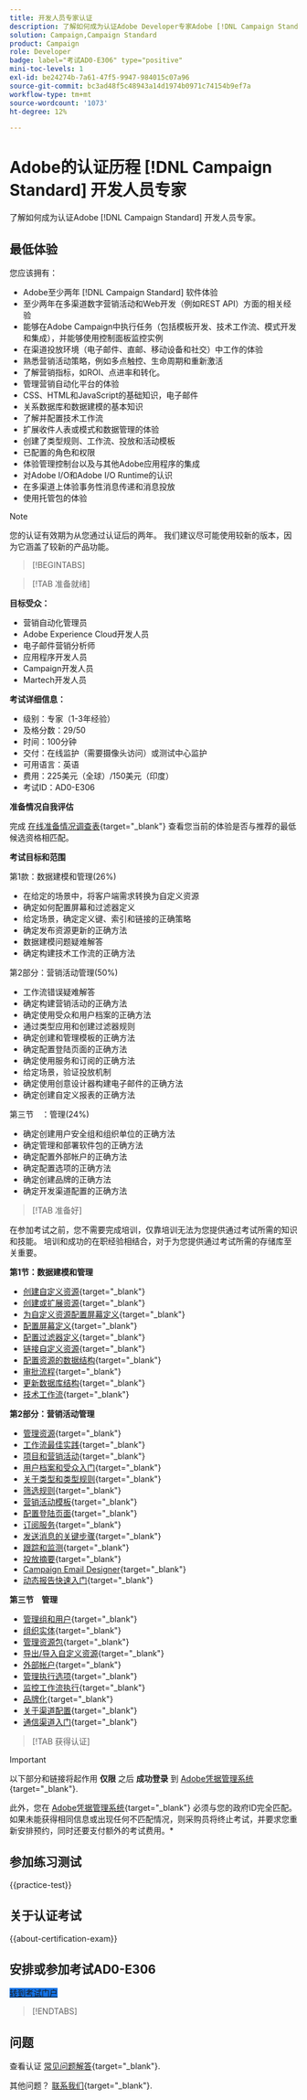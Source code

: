 ```yaml
---
title: 开发人员专家认证
description: 了解如何成为认证Adobe Developer专家Adobe [!DNL Campaign Standard].
solution: Campaign,Campaign Standard
product: Campaign
role: Developer
badge: label="考试AD0-E306" type="positive"
mini-toc-levels: 1
exl-id: be24274b-7a61-47f5-9947-984015c07a96
source-git-commit: bc3ad48f5c48943a14d1974b0971c74154b9ef7a
workflow-type: tm+mt
source-wordcount: '1073'
ht-degree: 12%

---
```


# Adobe的认证历程 [!DNL Campaign Standard] 开发人员专家

了解如何成为认证Adobe [!DNL Campaign Standard] 开发人员专家。

## 最低体验

您应该拥有：

* Adobe至少两年 [!DNL Campaign Standard] 软件体验
* 至少两年在多渠道数字营销活动和Web开发（例如REST API）方面的相关经验
* 能够在Adobe Campaign中执行任务（包括模板开发、技术工作流、模式开发和集成），并能够使用控制面板监控实例
* 在渠道投放环境（电子邮件、直邮、移动设备和社交）中工作的体验
* 熟悉营销活动策略，例如多点触控、生命周期和重新激活
* 了解营销指标，如ROI、点进率和转化。
* 管理营销自动化平台的体验
* CSS、HTML和JavaScript的基础知识，电子邮件
* 关系数据库和数据建模的基本知识
* 了解并配置技术工作流
* 扩展收件人表或模式和数据管理的体验
* 创建了类型规则、工作流、投放和活动模板
* 已配置的角色和权限
* 体验管理控制台以及与其他Adobe应用程序的集成
* 对Adobe I/O和Adobe I/O Runtime的认识
* 在多渠道上体验事务性消息传递和消息投放
* 使用托管包的体验

>[!NOTE]
>
>您的认证有效期为从您通过认证后的两年。 我们建议尽可能使用较新的版本，因为它涵盖了较新的产品功能。

>[!BEGINTABS]

>[!TAB 准备就绪]

**目标受众：**

* 营销自动化管理员
* Adobe Experience Cloud开发人员
* 电子邮件营销分析师
* 应用程序开发人员
* Campaign开发人员
* Martech开发人员

**考试详细信息：**

* 级别：专家（1-3年经验）
* 及格分数：29/50
* 时间：100分钟
* 交付：在线监护（需要摄像头访问）或测试中心监护
* 可用语言：英语
* 费用：225美元（全球）/150美元（印度）
* 考试ID：AD0-E306

**准备情况自我评估**

完成 [在线准备情况调查表](https://scorpion.caveon.com/launchpad/ad-q-e306-readiness-questionnaire-for-adobe-campaign-standard-developer-expert-exam){target="_blank"} 查看您当前的体验是否与推荐的最低候选资格相匹配。

**考试目标和范围**

第1款：数据建模和管理(26%)

* 在给定的场景中，将客户端需求转换为自定义资源
* 确定如何配置屏幕和过滤器定义
* 给定场景，确定定义键、索引和链接的正确策略
* 确定发布资源更新的正确方法
* 数据建模问题疑难解答
* 确定构建技术工作流的正确方法

第2部分：营销活动管理(50%)

* 工作流错误疑难解答
* 确定构建营销活动的正确方法
* 确定使用受众和用户档案的正确方法
* 通过类型应用和创建过滤器规则
* 确定创建和管理模板的正确方法
* 确定配置登陆页面的正确方法
* 确定使用服务和订阅的正确方法
* 给定场景，验证投放机制
* 确定使用创意设计器构建电子邮件的正确方法
* 确定创建自定义报表的正确方法

第三节　：管理(24%)

* 确定创建用户安全组和组织单位的正确方法
* 确定管理和部署软件包的正确方法
* 确定配置外部帐户的正确方法
* 确定配置选项的正确方法
* 确定创建品牌的正确方法
* 确定开发渠道配置的正确方法

>[!TAB 准备好]

在参加考试之前，您不需要完成培训，仅靠培训无法为您提供通过考试所需的知识和技能。 培训和成功的在职经验相结合，对于为您提供通过考试所需的存储库至关重要。

**第1节：数据建模和管理**

* [创建自定义资源](https://experienceleague.adobe.com/docs/campaign-standard-learn/creating-custom-resources/creating-a-custom-resource.html){target="_blank"}
* [创建或扩展资源](https://experienceleague.adobe.com/docs/campaign-standard/using/developing/adding-or-extending-a-resource/creating-or-extending-the-resource.html){target="_blank"}
* [为自定义资源配置屏幕定义](https://experienceleague.adobe.com/docs/campaign-standard-learn/creating-custom-resources/configuring-a-screen-definition-for-a-custom-resource.html){target="_blank"}
* [配置屏幕定义](https://experienceleague.adobe.com/docs/campaign-standard/using/developing/adding-or-extending-a-resource/configuring-the-screen-definition.html){target="_blank"}
* [配置过滤器定义](https://experienceleague.adobe.com/docs/campaign-standard/using/developing/adding-or-extending-a-resource/configuring-filter-definition.html){target="_blank"}
* [链接自定义资源](https://experienceleague.adobe.com/docs/campaign-standard-learn/creating-custom-resources/linking-custom-resources.html){target="_blank"}
* [配置资源的数据结构](https://experienceleague.adobe.com/docs/campaign-standard/using/developing/adding-or-extending-a-resource/configuring-the-resource-s-data-structure.html#defining-links-with-other-resources){target="_blank"}
* [审批流程](https://one.workfront.com/s/learningpath2/approval-processes-in-the-new-workfront-experience-MCG72NHD2HPJGZBD7ANMBBNORGBM){target="_blank"}
* [更新数据库结构](https://experienceleague.adobe.com/docs/campaign-standard/using/developing/adding-or-extending-a-resource/updating-the-database-structure.html){target="_blank"}
* [技术工作流](https://experienceleague.adobe.com/docs/campaign-standard/using/administrating/application-settings/technical-workflows.html?lang=zh-Hans){target="_blank"}

**第2部分：营销活动管理**

* [管理资源](https://one.workfront.com/s/document-item?bundleId=the-new-workfront-experience&amp;topicId=Content%2FResource_Mgmt%2F_manage-resources.htm&amp;_LANG=en){target="_blank"}
* [工作流最佳实践](https://experienceleague.adobe.com/docs/campaign-standard/using/managing-processes-and-data/workflow-general-operation/best-practices-workflows.html?lang=zh-Hans){target="_blank"}
* [项目和营销活动](https://experienceleague.adobe.com/docs/campaign-standard/using/getting-started/marketing-plans/programs-and-campaigns.html?lang=zh-Hans){target="_blank"}
* [用户档案和受众入门](https://experienceleague.adobe.com/docs/campaign-standard/using/profiles-and-audiences/get-started-profiles-and-audiences.html){target="_blank"}
* [关于类型和类型规则](https://experienceleague.adobe.com/docs/campaign-standard/using/testing-and-sending/working-with-typology-rules/about-typology-rules.html){target="_blank"}
* [筛选规则](https://experienceleague.adobe.com/docs/campaign-standard/using/testing-and-sending/working-with-typology-rules/filtering-rules.html){target="_blank"}
* [营销活动模板](https://experienceleague.adobe.com/docs/campaign-standard/using/getting-started/marketing-plans/marketing-activity-templates.html){target="_blank"}
* [配置登陆页面](https://experienceleague.adobe.com/docs/campaign-standard/using/communication-channels/landing-pages/configuring-landing-page.html){target="_blank"}
* [订阅服务](https://experienceleague.adobe.com/docs/campaign-standard/using/managing-processes-and-data/data-management-activities/subscription-services.html){target="_blank"}
* [发送消息的关键步骤](https://experienceleague.adobe.com/docs/campaign-standard/using/communication-channels/about-communication-channels/key-steps-to-send-a-message.html){target="_blank"}
* [跟踪和监测](https://experienceleague.adobe.com/docs/campaign-standard/using/communication-channels/delivery-bestpractices/track-and-monitor.html){target="_blank"}
* [投放摘要](https://experienceleague.adobe.com/docs/campaign-standard/using/reporting/list-of-reports/delivery-summary.html){target="_blank"}
* [Campaign Email Designer](https://experienceleague.adobe.com/docs/campaign-standard/using/designing-content/designing-content-in-adobe-campaign.html){target="_blank"}
* [动态报告快速入门](https://experienceleague.adobe.com/docs/campaign-standard/using/reporting/about-reporting/about-dynamic-reports.html){target="_blank"}

**第三节　管理**

* [管理组和用户](https://experienceleague.adobe.com/docs/campaign-standard/using/administrating/users-and-security/managing-groups-and-users.html){target="_blank"}
* [组织实体](https://experienceleague.adobe.com/docs/campaign-standard/using/administrating/users-and-security/organizational-units.html){target="_blank"}
* [管理资源包](https://experienceleague.adobe.com/docs/campaign-standard/using/managing-processes-and-data/importing-and-exporting-data/managing-packages.html){target="_blank"}
* [导出/导入自定义资源](https://experienceleague.adobe.com/docs/campaign-standard/using/managing-processes-and-data/importing-and-exporting-data/exporting-importing-custom-resources.html){target="_blank"}
* [外部帐户](https://experienceleague.adobe.com/docs/campaign-standard/using/administrating/application-settings/external-accounts.html){target="_blank"}
* [管理执行选项](https://experienceleague.adobe.com/docs/campaign-standard/using/managing-processes-and-data/executing-a-workflow/managing-execution-options.html?lang=zh-Hans){target="_blank"}
* [监控工作流执行](https://experienceleague.adobe.com/docs/campaign-standard/using/managing-processes-and-data/executing-a-workflow/monitoring-workflow-execution.html){target="_blank"}
* [品牌化](https://experienceleague.adobe.com/docs/campaign-standard/using/administrating/application-settings/branding.html){target="_blank"}
* [关于渠道配置](https://experienceleague.adobe.com/docs/campaign-standard/using/administrating/configuring-channels/about-channel-configuration.html){target="_blank"}
* [通信渠道入门](https://experienceleague.adobe.com/docs/campaign-standard/using/communication-channels/get-started-communication-channels.html){target="_blank"}

>[!TAB 获得认证]

>[!IMPORTANT]
>
>以下部分和链接将起作用 **仅限**  之后 **成功登录** 到 [Adobe凭据管理系统](https://www.certmetrics.com/adobe){target="_blank"}.
>
>此外，您在 [Adobe凭据管理系统](https://www.certmetrics.com/adobe){target="_blank"} 必须与您的政府ID完全匹配。 如果未能获得相同信息或出现任何不匹配情况，则采购员将终止考试，并要求您重新安排预约，同时还要支付额外的考试费用。*

## 参加练习测试

{{practice-test}}

## 关于认证考试

{{about-certification-exam}}

## 安排或参加考试AD0-E306

<a href="https://www.certmetrics.com/adobe/candidate/examity_sso.aspx?eid=AD0-E306" target="_blank" class="spectrum-Button spectrum-Button--fill spectrum-Button--accent spectrum-Button--sizeM is-margin-bottom-big-big at-element-click-tracking" style="background-color:#1473E6">

<span class="spectrum-Button-label has-no-wrap">
   转到考试门户
</span>
</a>

>[!ENDTABS]

## 问题

查看认证 [常见问题解答](https://experienceleague.adobe.com/docs/certification/certification/faq.html){target="_blank"}.

其他问题？ [联系我们](mailto:certif@adobe.com){target="_blank"}.
